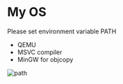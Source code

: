 # My OS

Please set environment variable PATH
* QEMU
* MSVC compiler
* MinGW for objcopy

![path](https://i.ibb.co/ccS9F25/path.png)
